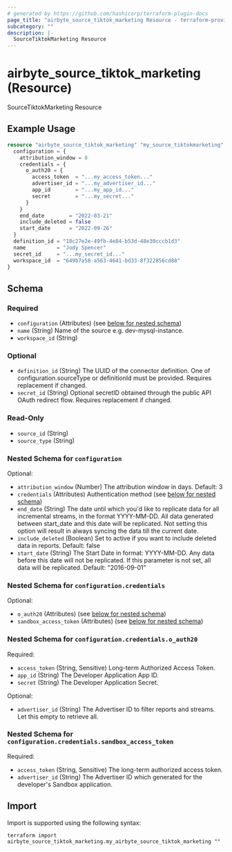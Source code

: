 ```yaml
---
# generated by https://github.com/hashicorp/terraform-plugin-docs
page_title: "airbyte_source_tiktok_marketing Resource - terraform-provider-airbyte"
subcategory: ""
description: |-
  SourceTiktokMarketing Resource
---
```


# airbyte_source_tiktok_marketing (Resource)

SourceTiktokMarketing Resource

## Example Usage

```terraform
resource "airbyte_source_tiktok_marketing" "my_source_tiktokmarketing" {
  configuration = {
    attribution_window = 8
    credentials = {
      o_auth20 = {
        access_token  = "...my_access_token..."
        advertiser_id = "...my_advertiser_id..."
        app_id        = "...my_app_id..."
        secret        = "...my_secret..."
      }
    }
    end_date        = "2022-03-21"
    include_deleted = false
    start_date      = "2022-09-26"
  }
  definition_id = "18c27e2e-49fb-4e84-b53d-48e30cccb1d3"
  name          = "Jody Spencer"
  secret_id     = "...my_secret_id..."
  workspace_id  = "649b7a58-a563-4641-bd33-8f322856cd88"
}
```

<!-- schema generated by tfplugindocs -->
## Schema

### Required

- `configuration` (Attributes) (see [below for nested schema](#nestedatt--configuration))
- `name` (String) Name of the source e.g. dev-mysql-instance.
- `workspace_id` (String)

### Optional

- `definition_id` (String) The UUID of the connector definition. One of configuration.sourceType or definitionId must be provided. Requires replacement if changed.
- `secret_id` (String) Optional secretID obtained through the public API OAuth redirect flow. Requires replacement if changed.

### Read-Only

- `source_id` (String)
- `source_type` (String)

<a id="nestedatt--configuration"></a>
### Nested Schema for `configuration`

Optional:

- `attribution_window` (Number) The attribution window in days. Default: 3
- `credentials` (Attributes) Authentication method (see [below for nested schema](#nestedatt--configuration--credentials))
- `end_date` (String) The date until which you'd like to replicate data for all incremental streams, in the format YYYY-MM-DD. All data generated between start_date and this date will be replicated. Not setting this option will result in always syncing the data till the current date.
- `include_deleted` (Boolean) Set to active if you want to include deleted data in reports. Default: false
- `start_date` (String) The Start Date in format: YYYY-MM-DD. Any data before this date will not be replicated. If this parameter is not set, all data will be replicated. Default: "2016-09-01"

<a id="nestedatt--configuration--credentials"></a>
### Nested Schema for `configuration.credentials`

Optional:

- `o_auth20` (Attributes) (see [below for nested schema](#nestedatt--configuration--credentials--o_auth20))
- `sandbox_access_token` (Attributes) (see [below for nested schema](#nestedatt--configuration--credentials--sandbox_access_token))

<a id="nestedatt--configuration--credentials--o_auth20"></a>
### Nested Schema for `configuration.credentials.o_auth20`

Required:

- `access_token` (String, Sensitive) Long-term Authorized Access Token.
- `app_id` (String) The Developer Application App ID.
- `secret` (String) The Developer Application Secret.

Optional:

- `advertiser_id` (String) The Advertiser ID to filter reports and streams. Let this empty to retrieve all.


<a id="nestedatt--configuration--credentials--sandbox_access_token"></a>
### Nested Schema for `configuration.credentials.sandbox_access_token`

Required:

- `access_token` (String, Sensitive) The long-term authorized access token.
- `advertiser_id` (String) The Advertiser ID which generated for the developer's Sandbox application.

## Import

Import is supported using the following syntax:

```shell
terraform import airbyte_source_tiktok_marketing.my_airbyte_source_tiktok_marketing ""
```
